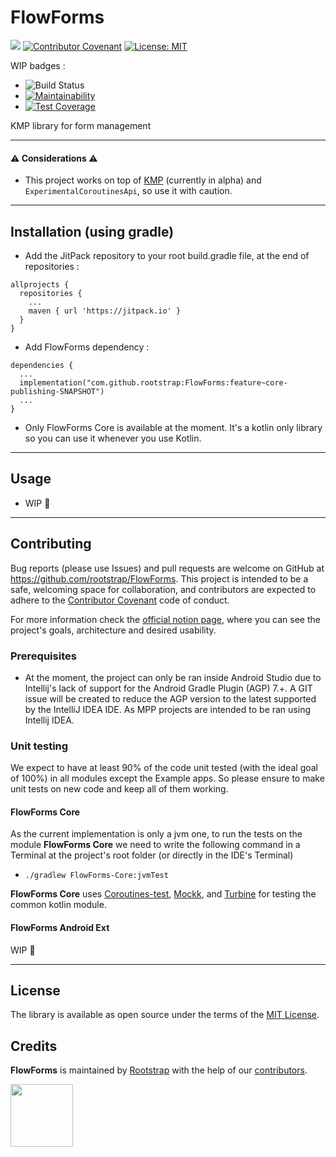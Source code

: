 # FlowForms

[![](https://jitpack.io/v/rootstrap/FlowForms.svg)](https://jitpack.io/#rootstrap/FlowForms) [![Contributor Covenant](https://img.shields.io/badge/Contributor%20Covenant-2.1-4baaaa.svg)](code_of_conduct.md) [![License: MIT](https://img.shields.io/badge/License-MIT-yellow.svg)](https://opensource.org/licenses/MIT)


WIP badges :
- ![Build Status](https://github.com/rootstrap/FlowForms/workflows/CI/badge.svg)
- [![Maintainability](https://api.codeclimate.com/v1/badges/FlowForms/maintainability)](https://codeclimate.com/github/rootstrap/FlowForms/maintainability)
- [![Test Coverage](https://api.codeclimate.com/v1/badges/FlowForms/test_coverage)](https://codeclimate.com/github/rootstrap/FlowForms/test_coverage)

KMP library for form management

---

#### :warning: Considerations :warning:
- This project works on top of [KMP](https://kotlinlang.org/docs/multiplatform.html) (currently in alpha) and `ExperimentalCoroutinesApi`, so use it with caution.

---

## Installation (using gradle)
- Add the JitPack repository to your root build.gradle file, at the end of repositories :
```
allprojects {
  repositories {
    ...
    maven { url 'https://jitpack.io' }
  }
}
```

- Add FlowForms dependency :
```
dependencies {
  ...
  implementation("com.github.rootstrap:FlowForms:feature~core-publishing-SNAPSHOT")
  ...
}
```

- Only FlowForms Core is available at the moment. It's a kotlin only library so you can use it whenever you use Kotlin.

---

## Usage
- WIP 🚧

---

## Contributing
Bug reports (please use Issues) and pull requests are welcome on GitHub at https://github.com/rootstrap/FlowForms. This project is intended to be a safe, welcoming space for collaboration, and contributors are expected to adhere to the [Contributor Covenant](http://contributor-covenant.org) code of conduct.

For more information check the [official notion page](https://www.notion.so/rootstrap/FlowForms-KMP-library-for-form-management-starting-with-Android-43ee69a08a17450a89cf8db695ec1bd9), where you can see the project's goals, architecture and desired usability.

### Prerequisites
- At the moment, the project can only be ran inside Android Studio due to Intellij's lack of support for the Android Gradle Plugin (AGP) 7.+. A GIT issue will be created to reduce the AGP version to the latest supported by the IntelliJ IDEA IDE. As MPP projects are intended to be ran using Intellij IDEA.

### Unit testing

We expect to have at least 90% of the code unit tested (with the ideal goal of 100%) in all modules except the Example apps. So please ensure to make unit tests on new code and keep all of them working.

#### FlowForms Core
As the current implementation is only a jvm one, to run the tests on the module **FlowForms Core** we need to write the following command in a Terminal at the project's root folder (or directly in the IDE's Terminal)
- `./gradlew FlowForms-Core:jvmTest`

**FlowForms Core** uses [Coroutines-test](https://github.com/Kotlin/kotlinx.coroutines/blob/master/kotlinx-coroutines-test/README.md), [Mockk](https://github.com/mockk/mockk), and [Turbine](https://github.com/cashapp/turbine) for testing the common kotlin module.

#### FlowForms Android Ext
WIP 🚧

---

## License
The library is available as open source under the terms of the [MIT License](https://opensource.org/licenses/MIT).

## Credits
**FlowForms** is maintained by [Rootstrap](http://www.rootstrap.com) with the help of our [contributors](https://github.com/rootstrap/FlowForms/contributors).

[<img src="https://s3-us-west-1.amazonaws.com/rootstrap.com/img/rs.png" width="100"/>](http://www.rootstrap.com)
